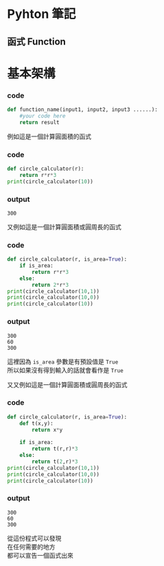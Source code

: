 # **Pyhton 筆記**  
## 函式 Function  

# 基本架構  

### code  

```python
def function_name(input1, input2, input3 ......):
    #your code here
    return result
```

例如這是一個計算圓面積的函式  

### code  

```python
def circle_calculator(r):
    return r*r*3
print(circle_calculator(10))
```

### output  

```
300
```

又例如這是一個計算圓面積或圓周長的函式  

### code  

```python
def circle_calculator(r, is_area=True):
    if is_area:
        return r*r*3
    else:
        return 2*r*3
print(circle_calculator(10,1))
print(circle_calculator(10,0))
print(circle_calculator(10))
```

### output  

```
300
60
300
```

這裡因為 `is_area` 參數是有預設值是 `True`  
所以如果沒有得到輸入的話就會看作是 `True`  

又又例如這是一個計算圓面積或圓周長的函式  

### code  

```python
def circle_calculator(r, is_area=True):
    def t(x,y):
        return x*y
    
    if is_area:
        return t(r,r)*3
    else:
        return t(2,r)*3
print(circle_calculator(10,1))
print(circle_calculator(10,0))
print(circle_calculator(10))
```

### output  

```
300
60
300
```

從這份程式可以發現  
在任何需要的地方  
都可以宣告一個函式出來  
